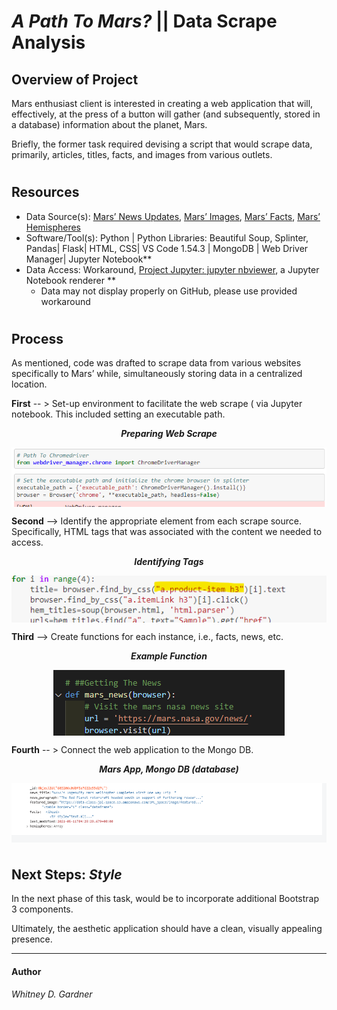 # _A Path To Mars?_ || Data Scrape Analysis

## Overview of Project 
Mars enthusiast client is interested in creating a web application that will, effectively, at the press of a button will gather (and subsequently, stored in a database) information about the planet, Mars. 

Briefly, the former task required devising a script that would scrape data, primarily, articles, titles, facts, and images from various outlets. 

#
## Resources 
* Data Source(s): [Mars’ News Updates]('https://mars.nasa.gov/news/'), [Mars’ Images]('https://data-class-jpl-space.s3.amazonaws.com/JPL_Space/index.html), [Mars’ Facts]( 'http://space-facts.com/mars/'), [Mars’ Hemispheres]( 'https://astrogeology.usgs.gov/search/results?q=hemisphere+enhanced&k1=target&v1=Mars')
* Software/Tool(s): Python | Python Libraries: Beautiful Soup, Splinter, Pandas| Flask| HTML, CSS| VS Code 1.54.3 | MongoDB | Web Driver Manager| Jupyter Notebook**  
 *  Data Access: Workaround, [Project Jupyter: jupyter nbviewer](https://nbviewer.jupyter.org/), a Jupyter Notebook renderer **
     *    Data may not display properly on GitHub, please use provided workaround
#
## Process 
As mentioned, code was drafted to scrape data from various websites specifically to Mars’ while, simultaneously storing data in a centralized location.  

**First** -- > Set-up environment to facilitate the web scrape ( via Jupyter notebook. This included setting an executable path.

<p align="center"> <b><i>Preparing Web Scrape</b></i> 
 </p>
<p align="center">
 <img align="center" src="images/setting_up_scrape.png">
 </p>

**Second** --> Identify the appropriate element from each scrape source. Specifically, HTML tags that was associated with the content we needed to access. 

<p align="center"> <b><i>Identifying Tags</b></i> 
 </p>
<p align="center">
 <img align="center" src="images/find_tag_mars_scrape.png">
 </p>

**Third** --> Create functions for each instance, i.e., facts, news, etc. 

<p align="center"> <b><i>Example Function</b></i> 
 </p>
<p align="center">
 <img align="center" src="images/mars_news_function.png">
 </p>

**Fourth** -- > Connect the web application to the Mongo DB.

<p align="center"> <b><i>Mars App, Mongo DB (database)</b></i> 
 </p>
<p align="center">
 <img align="center" src="images/mars-app_mongo_db.png">
 </p>

#

## Next Steps: _Style_
In the next phase of this task, would be to incorporate additional Bootstrap 3 components. 

Ultimately, the aesthetic application should have a clean, visually appealing presence. 


---
#### Author
_Whitney D. Gardner_
